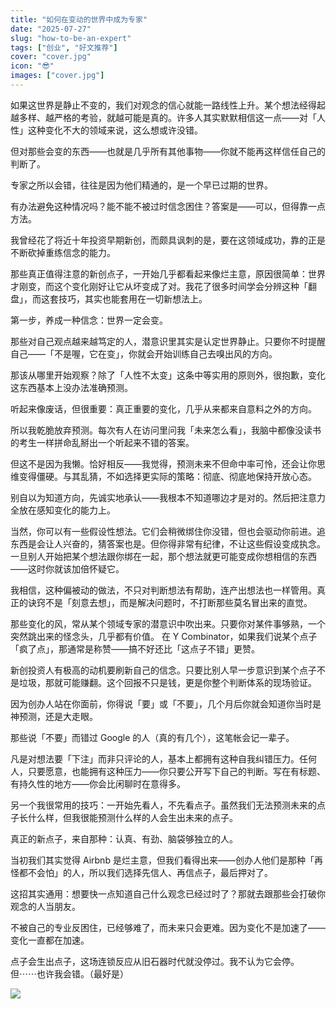 ```yaml
---
title: "如何在变动的世界中成为专家"
date: "2025-07-27"
slug: "how-to-be-an-expert"
tags: ["创业", "好文推荐"]
cover: "cover.jpg"
icon: "😎"
images: ["cover.jpg"]
---
```

如果这世界是静止不变的，我们对观念的信心就能一路线性上升。某个想法经得起越多样、越严格的考验，就越可能是真的。许多人其实默默相信这一点——对「人性」这种变化不大的领域来说，这么想或许没错。



但对那些会变的东西——也就是几乎所有其他事物——你就不能再这样信任自己的判断了。



专家之所以会错，往往是因为他们精通的，是一个早已过期的世界。



有办法避免这种情况吗？能不能不被过时信念困住？答案是——可以，但得靠一点方法。



我曾经花了将近十年投资早期新创，而颇具讽刺的是，要在这领域成功，靠的正是不断砍掉重练信念的能力。



那些真正值得注意的新创点子，一开始几乎都看起来像烂主意，原因很简单：世界才刚变，而这个变化刚好让它从坏变成了对。我花了很多时间学会分辨这种「翻盘」，而这套技巧，其实也能套用在一切新想法上。



第一步，养成一种信念：世界一定会变。



那些对自己观点越来越笃定的人，潜意识里其实是认定世界静止。只要你不时提醒自己——「不是喔，它在变」，你就会开始训练自己去嗅出风的方向。



那该从哪里开始观察？除了「人性不太变」这条中等实用的原则外，很抱歉，变化这东西基本上没办法准确预测。



听起来像废话，但很重要：真正重要的变化，几乎从来都来自意料之外的方向。



所以我乾脆放弃预测。每次有人在访问里问我「未来怎么看」，我脑中都像没读书的考生一样拼命乱掰出一个听起来不错的答案。



但这不是因为我懒。恰好相反——我觉得，预测未来不但命中率可怜，还会让你思维变得僵硬。与其乱猜，不如选择更实际的策略：彻底、彻底地保持开放心态。



别自以为知道方向，先诚实地承认——我根本不知道哪边才是对的。然后把注意力全放在感知变化的能力上。



当然，你可以有一些假设性想法。它们会稍微绑住你没错，但也会驱动你前进。追东西是会让人兴奋的，猜答案也是。但你得非常有纪律，不让这些假设变成执念。
一旦别人开始把某个想法跟你绑在一起，那个想法就更可能变成你想相信的东西——这时你就该加倍怀疑它。



我相信，这种偏被动的做法，不只对判断想法有帮助，连产出想法也一样管用。真正的诀窍不是「刻意去想」，而是解决问题时，不打断那些莫名冒出来的直觉。



那些变化的风，常从某个领域专家的潜意识中吹出来。只要你对某件事够熟，一个突然跳出来的怪念头，几乎都有价值。
在 Y Combinator，如果我们说某个点子「疯了点」，那通常是称赞——搞不好还比「这点子不错」更赞。



新创投资人有极高的动机要刷新自己的信念。只要比别人早一步意识到某个点子不是垃圾，那就可能赚翻。这个回报不只是钱，更是你整个判断体系的现场验证。



因为创办人站在你面前，你得说「要」或「不要」，几个月后你就会知道你当时是神预测，还是大走眼。



那些说「不要」而错过 Google 的人（真的有几个），这笔帐会记一辈子。



凡是对想法要「下注」而非只评论的人，基本上都拥有这种自我纠错压力。任何人，只要愿意，也能拥有这种压力——你只要公开写下自己的判断。写在有标题、有持久性的地方——你会比闲聊时在意得多。



另一个我很常用的技巧：一开始先看人，不先看点子。虽然我们无法预测未来的点子长什么样，但我很能预测什么样的人会生出未来的点子。



真正的新点子，来自那种：认真、有劲、脑袋够独立的人。



当初我们其实觉得 Airbnb 是烂主意，但我们看得出来——创办人他们是那种「再怪都不会怕」的人，所以我们选择先信人、再信点子，最后押对了。



这招其实通用：想要快一点知道自己什么观念已经过时了？那就去跟那些会打破你观念的人当朋友。



不被自己的专业反困住，已经够难了，而未来只会更难。因为变化不是加速了——变化一直都在加速。



点子会生出点子，这场连锁反应从旧石器时代就没停过。我不认为它会停。
但⋯⋯也许我会错。（最好是）




![](https://prod-files-secure.s3.us-west-2.amazonaws.com/112d0858-5090-4d34-a606-b75eb8d65fd2/46476355-9cf3-4e99-9b7a-3531bc426380/1000202064.png?X-Amz-Algorithm=AWS4-HMAC-SHA256&X-Amz-Content-Sha256=UNSIGNED-PAYLOAD&X-Amz-Credential=ASIAZI2LB4666BKMPVZ3%2F20250812%2Fus-west-2%2Fs3%2Faws4_request&X-Amz-Date=20250812T122742Z&X-Amz-Expires=3600&X-Amz-Security-Token=IQoJb3JpZ2luX2VjEMz%2F%2F%2F%2F%2F%2F%2F%2F%2F%2FwEaCXVzLXdlc3QtMiJIMEYCIQCEMcwk7BwgOsaV4mdyu5XiXS9Se6vKEGjccOnSxsAGHQIhAL00A9QOil61qz8kv7yK0PO7ms0wZz0%2Fa7qSCZ4ur6dUKv8DCBUQABoMNjM3NDIzMTgzODA1Igw5Elbway13CAxuVZAq3ANh23RhcVHldEji84CVDBx0SyhZCG80vLBc4cCcl4Je5CrSu0G%2Be33WhMSgBKLBCyEAdns2HZi1loLE9p%2F1GeWlCbNundM3sHQEGdPBeYj%2FHO9J5QeKhENfUcGQwdlq0PEN6mK2oK5VzsIAUGEu4b1oDubo%2FNLhzT%2BSnJvtLPYqP3OrF%2BaVF4gksQ5nd%2FeLFL38aeEl%2BR7WoJO6tOlaBnRPxQs%2Fe2TWgNl2W8fQDXxbyB6Jdgo5lvcmR19iJQLdWmHsTcn8Rbb7iPrW%2BXDXeKgH9NW%2BoBzprBHmS4s0m9z6d21xKq6smwbljsnhtem4cQUEmfuv1dHFrR2OPjSwjgLTArhG0nXdAmDe99tNgjhheFGSLcna4K8upAXcHCnaxioDtXxvQUpOLHOeuw9rx%2FbOowK7fNy7W757u2rcXCrUcSW1g%2BjB%2BonDGlfv671AjF9vguEV8DTyejfruibwWrhwzeQOgRdOiWUp%2F6Y1NBqQIzv1lt0Z%2FJ0i64ZWVPdVQcDOwPTjhDLCyM4aJdoPKIviD4RipJy%2BsA6U0%2FShAM21S71%2Bw5BtoElKMM6WjQQiQewmOL%2BI4ITXcAtL8zckk53jApTfDhyIMqbYUI%2Fs1rdDcK1nzXV%2BETZtWg9XxzDS1%2BzEBjqkAeeOR87XV1%2F5C2E6fZHHVV810mS8PeML1bV84AMjlUIubxFa0FC9NlAJYkGPwfDmLQZOlmiNoxf127UP%2FSpbbeboQTfa4MGsfWNLDv57n2%2BgDQkiw5pgoR%2BwKqqO9ddBUlpJhh673UmDDIWidJW6JbUQh5VEV0%2Bc%2FFuQrpi2X%2FLWUWL%2Bu794IvO%2FHatt2b%2BVGKclobDMG1QCpP%2F39%2B0Qq3Vubr6h&X-Amz-Signature=899e7b959460b04d9d7b5973a5ee046e925347bab23ff16a1607fbdea5050c85&X-Amz-SignedHeaders=host&x-amz-checksum-mode=ENABLED&x-id=GetObject)

